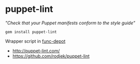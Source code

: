 # puppet-lint

_"Check that your Puppet manifests conform to the style guide"_

```
gem install puppet-lint
```

Wrapper script in [func-depot](../scripts/.local/bin/func-depot)

* http://puppet-lint.com/
* https://github.com/rodjek/puppet-lint
